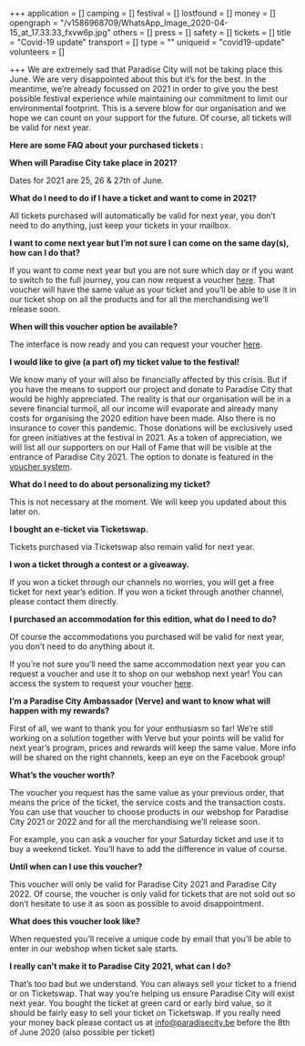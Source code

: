 +++
application = []
camping = []
festival = []
lostfound = []
money = []
opengraph = "/v1586968709/WhatsApp_Image_2020-04-15_at_17.33.33_fxvw6p.jpg"
others = []
press = []
safety = []
tickets = []
title = "Covid-19 update"
transport = []
type = ""
uniqueid = "covid19-update"
volunteers = []

+++
We are extremely sad that Paradise City will not be taking place this June. We are very disappointed about this but it’s for the best. In the meantime, we’re already focussed on 2021 in order to give you the best possible festival experience while maintaining our commitment to limit our environmental footprint. This is a severe blow for our organisation and we hope we can count on your support for the future. Of course, all tickets will be valid for next year.

**Here are some FAQ about your purchased tickets :**

**When will Paradise City take place in 2021?**

Dates for 2021 are 25, 26 & 27th of June.

**What do I need to do if I have a ticket and want to come in 2021?**

All tickets purchased will automatically be valid for next year, you don’t need to do anything, just keep your tickets in your mailbox.

**I want to come next year but I’m not sure I can come on the same day(s), how can I do that?**

If you want to come next year but you are not sure which day or if you want to switch to the full journey, you can now request a voucher [here](https://consumer.paylogic.nl/request-order-access/). That voucher will have the same value as your ticket and you’ll be able to use it in our ticket shop on all the products and for all the merchandising we’ll release soon.

**When will this voucher option be available?**

The interface is now ready and you can request your voucher [here](https://consumer.paylogic.nl/request-order-access/).

**I would like to give (a part of) my ticket value to the festival!**

We know many of your will also be financially affected by this crisis. But if you have the means to support our project and donate to Paradise City that would be highly appreciated. The reality is that our organisation will be in a severe financial turmoil, all our income will evaporate and already many costs for organising the 2020 edition have been made. Also there is no insurance to cover this pandemic. Those donations will be exclusively used for green initiatives at the festival in 2021. As a token of appreciation, we will list all our supporters on our Hall of Fame that will be visible at the entrance of Paradise City 2021. The option to donate is featured in the [voucher system](https://consumer.paylogic.nl/request-order-access/).

**What do I need to do about personalizing my ticket?**

This is not necessary at the moment. We will keep you updated about this later on.

**I bought an e-ticket via Ticketswap.**

Tickets purchased via Ticketswap also remain valid for next year.

**I won a ticket through a contest or a giveaway.**

If you won a ticket through our channels no worries, you will get a free ticket for next year’s edition. If you won a ticket through another channel, please contact them directly.

**I purchased an accommodation for this edition, what do I need to do?**

Of course the accommodations you purchased will be valid for next year, you don’t need to do anything about it.

If you’re not sure you’ll need the same accommodation next year you can request a voucher and use it to shop on our webshop next year! You can access the system to request your voucher [here](https://consumer.paylogic.nl/request-order-access/).

**I’m a Paradise City Ambassador (Verve) and want to know what will happen with my rewards?**

First of all, we want to thank you for your enthusiasm so far! We’re still working on a solution together with Verve but your points will be valid for next year’s program, prices and rewards will keep the same value. More info will be shared on the right channels, keep an eye on the Facebook group!

**What’s the voucher worth?**

The voucher you request has the same value as your previous order, that means the price of the ticket, the service costs and the transaction costs. You can use that voucher to choose products in our webshop for Paradise City 2021 or 2022 and for all the merchandising we’ll release soon.

For example, you can ask a voucher for your Saturday ticket and use it to buy a weekend ticket. You’ll have to add the difference in value of course.

**Until when can I use this voucher?**

This voucher will only be valid for Paradise City 2021 and Paradise City 2022. Of course, the voucher is only valid for tickets that are not sold out so don’t hesitate to use it as soon as possible to avoid disappointment.

**What does this voucher look like?**

When requested you’ll receive a unique code by email that you’ll be able to enter in our webshop when ticket sale starts.

**I really can’t make it to Paradise City 2021, what can I do?**

That’s too bad but we understand. You can always sell your ticket to a friend or on Ticketswap. That way you’re helping us ensure Paradise City will exist next year. You bought the ticket at green card or early bird value, so it should be fairly easy to sell your ticket on Ticketswap. If you really need your money back please contact us at info@paradisecity.be before the 8th of June 2020 (also possible per ticket)